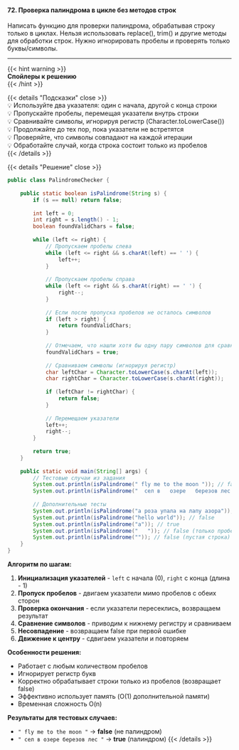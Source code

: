 #### 72. Проверка палиндрома в цикле без методов строк

Написать функцию для проверки палиндрома, обрабатывая строку только в циклах.
Нельзя использовать replace(), trim() и другие методы для обработки строк.
Нужно игнорировать пробелы и проверять только буквы/символы.

---
{{< hint warning >}}  
**Спойлеры к решению**  
{{< /hint >}}

{{< details "Подсказки" close >}}  
💡 Используйте два указателя: один с начала, другой с конца строки  
💡 Пропускайте пробелы, перемещая указатели внутрь строки  
💡 Сравнивайте символы, игнорируя регистр (Character.toLowerCase())  
💡 Продолжайте до тех пор, пока указатели не встретятся  
💡 Проверяйте, что символы совпадают на каждой итерации  
💡 Обработайте случай, когда строка состоит только из пробелов  
{{< /details >}}

{{< details "Решение" close >}}

```java
public class PalindromeChecker {
    
    public static boolean isPalindrome(String s) {
        if (s == null) return false;
        
        int left = 0;
        int right = s.length() - 1;
        boolean foundValidChars = false;
        
        while (left <= right) {
            // Пропускаем пробелы слева
            while (left <= right && s.charAt(left) == ' ') {
                left++;
            }
            
            // Пропускаем пробелы справа
            while (left <= right && s.charAt(right) == ' ') {
                right--;
            }
            
            // Если после пропуска пробелов не осталось символов
            if (left > right) {
                return foundValidChars;
            }
            
            // Отмечаем, что нашли хотя бы одну пару символов для сравнения
            foundValidChars = true;
            
            // Сравниваем символы (игнорируя регистр)
            char leftChar = Character.toLowerCase(s.charAt(left));
            char rightChar = Character.toLowerCase(s.charAt(right));
            
            if (leftChar != rightChar) {
                return false;
            }
            
            // Перемещаем указатели
            left++;
            right--;
        }
        
        return true;
    }
    
    public static void main(String[] args) {
        // Тестовые случаи из задания
        System.out.println(isPalindrome(" fly me to the moon ")); // false
        System.out.println(isPalindrome("  сел в   озере   березов лес     ")); // true
        
        // Дополнительные тесты
        System.out.println(isPalindrome("а роза упала на лапу азора")); // true
        System.out.println(isPalindrome("hello world")); // false
        System.out.println(isPalindrome("a")); // true
        System.out.println(isPalindrome("   ")); // false (только пробелы)
        System.out.println(isPalindrome("")); // false (пустая строка)
    }
}
```

**Алгоритм по шагам:**

1. **Инициализация указателей** - `left` с начала (0), `right` с конца (длина - 1)
2. **Пропуск пробелов** - двигаем указатели мимо пробелов с обеих сторон
3. **Проверка окончания** - если указатели пересеклись, возвращаем результат
4. **Сравнение символов** - приводим к нижнему регистру и сравниваем
5. **Несовпадение** - возвращаем false при первой ошибке
6. **Движение к центру** - сдвигаем указатели и повторяем

**Особенности решения:**
- Работает с любым количеством пробелов
- Игнорирует регистр букв
- Корректно обрабатывает строки только из пробелов (возвращает false)
- Эффективно использует память (O(1) дополнительной памяти)
- Временная сложность O(n)

**Результаты для тестовых случаев:**
- `" fly me to the moon "` → **false** (не палиндром)
- `" сел в озере березов лес "` → **true** (палиндром)
  {{< /details >}}